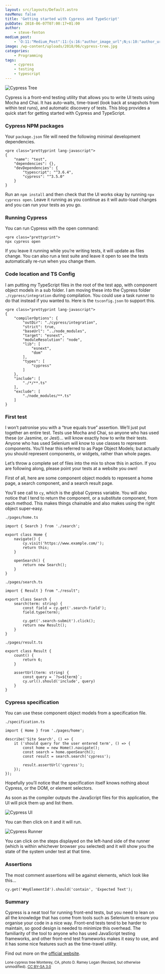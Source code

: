 ```yaml
---
layout: src/layouts/Default.astro
navMenu: false
title: 'Getting started with Cypress and TypeScript'
pubDate: 2018-06-07T07:00:17+01:00
author:
    - steve-fenton
medium_post:
    - 'O:11:"Medium_Post":11:{s:16:"author_image_url";N;s:10:"author_url";N;s:11:"byline_name";N;s:12:"byline_email";N;s:10:"cross_link";s:3:"yes";s:2:"id";N;s:21:"follower_notification";s:3:"yes";s:7:"license";s:19:"all-rights-reserved";s:14:"publication_id";s:2:"-1";s:6:"status";s:5:"draft";s:3:"url";N;}'
image: /wp-content/uploads/2018/06/cypress-tree.jpg
categories:
    - Programming
tags:
    - cypress
    - testing
    - typescript
---
```


![Cypress Tree](/wp-content/uploads/2018/06/cypress-tree-1024x681.jpg)

Cypress is a front-end testing utility that allows you to write UI tests using Mocha and Chai. It has auto-waits, time-travel (look back at snapshots from within test runs), and automatic discovery of tests. This blog provides a quick start for getting started with Cypress and TypeScript.

### Cypress NPM packages

Your `package.json` file will need the following minimal development dependencies.

```
<pre class="prettyprint lang-javascript">
{
    "name": "test",
    "dependencies": {},
    "devDependencies": {
        "typescript": "^3.6.4",
        "cypress": "^3.5.0"
    }
}
```
Run an `npm install` and then check that the UI works okay by running `npx cypress open`. Leave it running as you continue as it will auto-load changes and you can run your tests as you go.

### Running Cypress

You can run Cypress with the open command:

```
<pre class="prettyprint">
npx cypress open
```
If you leave it running while you’re writing tests, it will update as files change. You can also run a test suite and leave it open to see the tests automatically re-run when you change them.

### Code location and TS Config

I am putting my TypeScript files in the root of the test app, with component object models in a sub folder. I am moving these into the Cypress folder `./cypress/integration` during compilation. You could use a task runner to do that instead if you wanted to. Here is the `tsconfig.json` to support this.

```
<pre class="prettyprint lang-javascript">
{
    "compilerOptions": {
        "outDir": "./cypress/integration",
        "strict": true,
        "baseUrl": "../node_modules",
        "target": "esnext",
        "moduleResolution": "node",
        "lib": [
            "esnext",
            "dom"
        ],
        "types": [
            "cypress"
        ]
    },
    "include": [
        "./*/**.ts"
    ],
    "exclude": [
        "./node_modules/**.ts"
    ]
}
```
### First test

I won’t patronise you with a “true equals true” assertion. We’ll just put together an entire test. Tests use Mocha and Chai, so anyone who has used these (or Jasmine, or Jest)… will know exactly how to write their tests. Anyone who has used Selenium will know to use classes to represent components. You’ll hear this referred to as Page Object Models; but actually you should represent components, or widgets, rather than whole pages.

Let’s throw a complete set of files into the mix to show this in action. If you are following along, please point your tests at a website you own!

First of all, here are some component object models to represent a home page, a search component, and a search result page.

You’ll see call to `cy`, which is the global Cypress variable. You will also notice that I tend to return the component, or a substitute component, from each method. This makes things chainable and also makes using the right object super-easy.

`./pages/home.ts`

```
import { Search } from './search';

export class Home {
    navigate() {
        cy.visit('https://www.example.com/');
        return this;
    }

    openSearch() {
        return new Search();
    }
}
```
`./pages/search.ts`

```
import { Result } from "./result";

export class Search {
    search(term: string) {
        const field = cy.get('.search-field');
        field.type(term);

        cy.get('.search-submit').click();
        return new Result();
    }
}
```
`./pages/result.ts`

```
export class Result {
    count() {
        return 6;
    }

    assertUrl(term: string) {
        const query = `?s=${term}`;
        cy.url().should('include', query)
    }
}
```
### Cypress specification

You can use these component object models from a specification file.

`./specification.ts`

```
import { Home } from './pages/home';

describe('Site Search', () => {
    it ('should query for the user entered term', () => {
        const home = new Home().navigate();
        const search = home.openSearch();
        const result = search.search('cypress');

        result.assertUrl('cypress');
    });
});
```
Hopefully you’ll notice that the specification itself knows nothing about Cypress, or the DOM, or element selectors.

As soon as the compiler outputs the JavaScript files for this application, the UI will pick them up and list them.

![Cypress UI](https://www.stevefenton.co.uk/wp-content/uploads/2018/06/cypress-ui.png)

You can then click on it and it will run.

![Cypress Runner](https://www.stevefenton.co.uk/wp-content/uploads/2018/06/cypress-runner-1024x629.png)

You can click on the steps displayed on the left-hand side of the runner (which is within whichever browser you selected) and it will show you the state of the system under test at that time.

### Assertions

The most comment assertions will be against elements, which look like this…

```
cy.get('#myElementId').should('contain', 'Expected Text');
```
### Summary

Cypress is a neat tool for running front-end tests, but you need to lean on all the knowledge that has come from tools such as Selenium to ensure you organise your code in a nice way. Front-end tests tend to be harder to maintain, so good design is needed to minimize this overhead. The familiarity of the tool to anyone who has used JavaScript testing frameworks, and other front-end test frameworks makes it easy to use, and it has some nice features such as the time-travel utility.

Find out more on the [official website](https://www.cypress.io/).

<small>Lone cypress tree Monterey, CA, photo D. Ramey Logan (Resized, but otherwise unmodified). [CC BY-SA 3.0](https://creativecommons.org/licenses/by-sa/3.0/deed.en)</small>